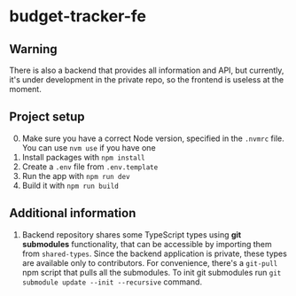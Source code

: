 # budget-tracker-fe

## Warning

There is also a backend that provides all information and API, but currently, it's under development in the private repo, so the frontend is useless at the moment.

## Project setup

0. Make sure you have a correct Node version, specified in the `.nvmrc` file. You can use `nvm use` if you have one
1. Install packages with `npm install`
2. Create a `.env` file from `.env.template`
3. Run the app with `npm run dev`
4. Build it with `npm run build`

## Additional information
1. Backend repository shares some TypeScript types using **git submodules** functionality, that can be accessible by importing them from `shared-types`. Since the backend application is private, these types are available only to contributors. For convenience, there's a `git-pull` npm script that pulls all the submodules. To init git submodules run `git submodule update --init --recursive` command.
